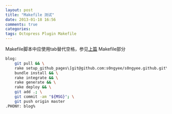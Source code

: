 ```yaml
---
layout: post
title: "Makefile 测试"
date: 2013-01-18 16:56
comments: true
categories: 
tags: Octopress Plugin Makefile
---
```

<!--more-->

Makefile脚本中应使用tab替代空格，参见[上篇](http://blog.songyee.com/blog/2013/01/17/octopressda-jian-github-pages/) Makefile部分

``` bash
blog:
    git pull && \
    rake setup_github_pages\[git@github.com:s0ngyee/s0ngyee.github.git\] && \
    bundle install && \
    rake integrate && \
    rake generate && \
    rake deploy && \
    git add .; \
    git commit -am "${MSG}"; \
    git push origin master
.PHONY: blog%
```
